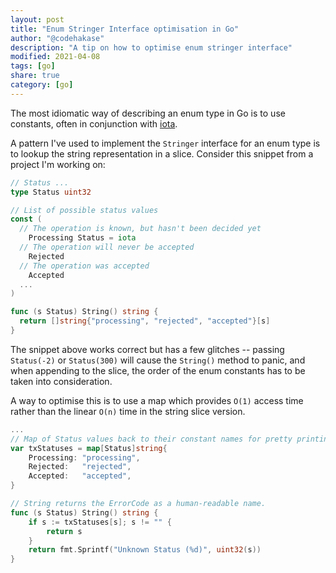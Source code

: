 ```yaml
---
layout: post
title: "Enum Stringer Interface optimisation in Go"
author: "@codehakase"
description: "A tip on how to optimise enum stringer interface"
modified: 2021-04-08
tags: [go]
share: true
category: [go]
---
```

The most idiomatic way of describing an enum type in Go is to use constants, often in conjunction with [iota](https://golang.org/ref/spec#Iota).

A pattern I've used to implement the `Stringer` interface for an enum type is to lookup the string representation in a slice. Consider this snippet from a project I'm working on:
```go
// Status ...
type Status uint32

// List of possible status values
const (
  // The operation is known, but hasn't been decided yet
	Processing Status = iota
  // The operation will never be accepted
	Rejected
  // The operation was accepted
	Accepted
  ...
)

func (s Status) String() string {
  return []string{"processing", "rejected", "accepted"}[s]
}
```

The snippet above works correct but has a few glitches -- passing `Status(-2)` or `Status(300)` will cause the `String()` method to panic, and when appending to the slice, the order of the enum constants has to be taken into consideration.

A way to optimise this is to use a map which provides `O(1)` access time rather than the linear `O(n)` time in the string slice version.

```go
...
// Map of Status values back to their constant names for pretty printing.
var txStatuses = map[Status]string{
	Processing: "processing",
	Rejected:   "rejected",
	Accepted:   "accepted",
}

// String returns the ErrorCode as a human-readable name.
func (s Status) String() string {
	if s := txStatuses[s]; s != "" {
		return s
	}
	return fmt.Sprintf("Unknown Status (%d)", uint32(s))
}
```
